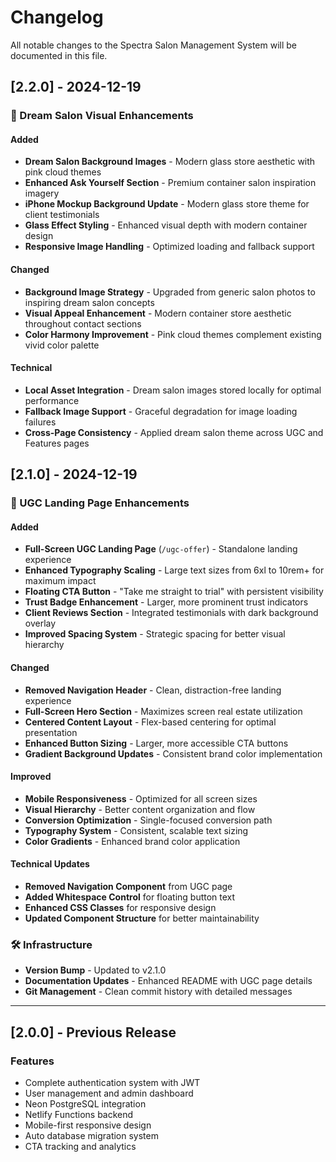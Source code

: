 # Changelog

All notable changes to the Spectra Salon Management System will be documented in this file.

## [2.2.0] - 2024-12-19

### 🎨 Dream Salon Visual Enhancements

#### Added

- **Dream Salon Background Images** - Modern glass store aesthetic with pink cloud themes
- **Enhanced Ask Yourself Section** - Premium container salon inspiration imagery
- **iPhone Mockup Background Update** - Modern glass store theme for client testimonials
- **Glass Effect Styling** - Enhanced visual depth with modern container design
- **Responsive Image Handling** - Optimized loading and fallback support

#### Changed

- **Background Image Strategy** - Upgraded from generic salon photos to inspiring dream salon concepts
- **Visual Appeal Enhancement** - Modern container store aesthetic throughout contact sections
- **Color Harmony Improvement** - Pink cloud themes complement existing vivid color palette

#### Technical

- **Local Asset Integration** - Dream salon images stored locally for optimal performance
- **Fallback Image Support** - Graceful degradation for image loading failures
- **Cross-Page Consistency** - Applied dream salon theme across UGC and Features pages

## [2.1.0] - 2024-12-19

### 🎯 UGC Landing Page Enhancements

#### Added

- **Full-Screen UGC Landing Page** (`/ugc-offer`) - Standalone landing experience
- **Enhanced Typography Scaling** - Large text sizes from 6xl to 10rem+ for maximum impact
- **Floating CTA Button** - "Take me straight to trial" with persistent visibility
- **Trust Badge Enhancement** - Larger, more prominent trust indicators
- **Client Reviews Section** - Integrated testimonials with dark background overlay
- **Improved Spacing System** - Strategic spacing for better visual hierarchy

#### Changed

- **Removed Navigation Header** - Clean, distraction-free landing experience
- **Full-Screen Hero Section** - Maximizes screen real estate utilization
- **Centered Content Layout** - Flex-based centering for optimal presentation
- **Enhanced Button Sizing** - Larger, more accessible CTA buttons
- **Gradient Background Updates** - Consistent brand color implementation

#### Improved

- **Mobile Responsiveness** - Optimized for all screen sizes
- **Visual Hierarchy** - Better content organization and flow
- **Conversion Optimization** - Single-focused conversion path
- **Typography System** - Consistent, scalable text sizing
- **Color Gradients** - Enhanced brand color application

#### Technical Updates

- **Removed Navigation Component** from UGC page
- **Added Whitespace Control** for floating button text
- **Enhanced CSS Classes** for responsive design
- **Updated Component Structure** for better maintainability

### 🛠️ Infrastructure

- **Version Bump** - Updated to v2.1.0
- **Documentation Updates** - Enhanced README with UGC page details
- **Git Management** - Clean commit history with detailed messages

---

## [2.0.0] - Previous Release

### Features

- Complete authentication system with JWT
- User management and admin dashboard
- Neon PostgreSQL integration
- Netlify Functions backend
- Mobile-first responsive design
- Auto database migration system
- CTA tracking and analytics
